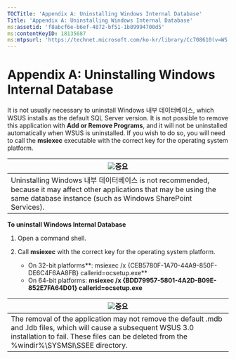 ```yaml
---
TOCTitle: 'Appendix A: Uninstalling Windows Internal Database'
Title: 'Appendix A: Uninstalling Windows Internal Database'
ms:assetid: 'f8abcf6e-b6ef-4872-bf51-1b89994700d5'
ms:contentKeyID: 18135687
ms:mtpsurl: 'https://technet.microsoft.com/ko-kr/library/Cc708610(v=WS.10)'
---
```


Appendix A: Uninstalling Windows Internal Database
==================================================

It is not usually necessary to uninstall Windows 내부 데이터베이스, which WSUS installs as the default SQL Server version. It is not possible to remove this application with **Add or Remove Programs**, and it will not be uninstalled automatically when WSUS is uninstalled. If you wish to do so, you will need to call the **msiexec** executable with the correct key for the operating system platform.

| ![](images/Cc708610.Important(WS.10).gif)중요                                                                                                              |
|-----------------------------------------------------------------------------------------------------------------------------------------------------------------------------------------|
| Uninstalling Windows 내부 데이터베이스 is not recommended, because it may affect other applications that may be using the same database instance (such as Windows SharePoint Services). |

**To uninstall Windows Internal Database**
1.  Open a command shell.

2.  Call **msiexec** with the correct key for the operating system platform.

    -   On 32-bit platforms**: msiexec /x {CEB5780F-1A70-44A9-850F-DE6C4F6AA8FB} callerid=ocsetup.exe**
    -   On 64-bit platforms: **msiexec /x {BDD79957-5801-4A2D-B09E-852E7FA64D01} callerid=ocsetup.exe**

| ![](images/Cc708610.Important(WS.10).gif)중요                                                                                                                                        |
|-------------------------------------------------------------------------------------------------------------------------------------------------------------------------------------------------------------------|
| The removal of the application may not remove the default .mdb and .ldb files, which will cause a subsequent WSUS 3.0 installation to fail. These files can be deleted from the %windir%\\SYSMSI\\SSEE directory. |
